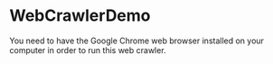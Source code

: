 # WebCrawlerDemo

 You need to have the Google Chrome web browser installed on your computer in order to run this web crawler.
